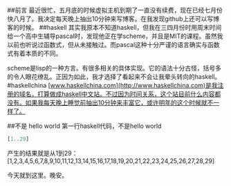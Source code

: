 ##前言
最近很忙，五月底的时候虚拟主机到期了一直没有续费，现在已经七月份快八月了。我决定每天晚上抽出10分钟来写博客。在我发现github上还可以写博客的时候。
##haskell
其实我原本不知道haskell，但我在三四月份时用周末时间给一个高中生辅导pascal时，发现他正在学scheme，并且是MIT的课程。虽然我以前也听说过函数式，但从未接触过。而pascal这种十分严谨的语言确实与函数式有着本质的不同。

scheme是lisp的一种方言。有很多相关的具体实现。它的语法十分古怪，括号多的令人眼花缭乱。正因为如此，我才选择了看起来不会让我晕头转向的haskell。
#haskellchina
[www.haskellchina.com](http://www.haskellchina.com)是我注册的域名，打算做成haskell中文站。不过因为时间关系，这个站目前什么内容都没有。如果我每天晚上睡觉前抽出10分钟来丰富它，或许明年的这个时候就不一样了。

##不是 hello world
第一行haskell代码，不是hello world
```haskell
[1..29]
```
产生的结果就是从1到29：
[1,2,3,4,5,6,7,8,9,10,11,12,13,14,15,16,17,18,19,20,21,22,23,24,25,26,27,28,29]

今天就到这里。晚安。

 
 
